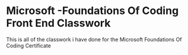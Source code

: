# Microsoft -Foundations Of Coding Front End Classwork
 This is all of the classwork i have done for the Microsoft Foundations Of Coding Certificate
